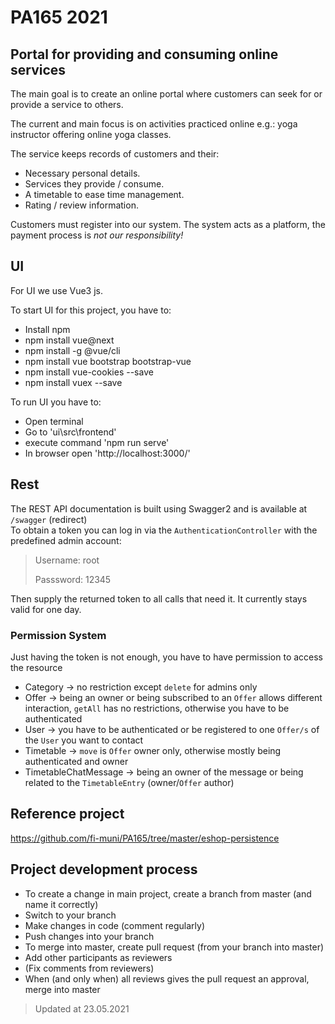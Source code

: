 # PA165 2021

## Portal for providing and consuming online services

The main goal is to create an online portal where customers can seek for or provide a service to others.

The current and main focus is on activities practiced online e.g.: yoga instructor offering online yoga classes.

The service keeps records of customers and their:

- Necessary personal details.
- Services they provide / consume.
- A timetable to ease time management.
- Rating / review information.

Customers must register into our system.
The system acts as a platform, the payment process is *not our responsibility!*

## UI
For UI we use Vue3 js. 

To start UI for this project, you have to:
 * Install npm
 * npm install vue@next
 * npm install -g @vue/cli
 * npm install vue bootstrap bootstrap-vue
 * npm install vue-cookies --save
 * npm install vuex --save

 To run UI you have to:
  * Open terminal
  * Go to 'ui\src\frontend'
  * execute command 'npm run serve'
  * In browser open 'http://localhost:3000/'

## Rest

The REST API documentation is built using Swagger2 and is available at `/swagger` (redirect)\
To obtain a token you can log in via the `AuthenticationController` with the predefined admin account:
> Username: root
> 
> Passsword: 12345

Then supply the returned token to all calls that need it. It currently stays valid for one day.

### Permission System

Just having the token is not enough, you have to have permission to access the resource
- Category -> no restriction except `delete` for admins only
- Offer -> being an owner or being subscribed to an `Offer` allows different interaction, `getAll` has no restrictions,
  otherwise you have to be authenticated
- User -> you have to be authenticated or be registered to one `Offer/s` of the `User` you want to contact
- Timetable -> `move` is `Offer` owner only, otherwise mostly being authenticated and owner
- TimetableChatMessage -> being an owner of the message or being related to the `TimetableEntry` (owner/`Offer` author)

## Reference project
https://github.com/fi-muni/PA165/tree/master/eshop-persistence

## Project development process
 - To create a change in main project, create a branch from master (and name it correctly)
 - Switch to your branch
 - Make changes in code (comment regularly)
 - Push changes into your branch
 - To merge into master, create pull request (from your branch into master)
 - Add other participants as reviewers 
 - (Fix comments from reviewers)
 - When (and only when) all reviews gives the pull request an approval, merge into master

> Updated at 23.05.2021

